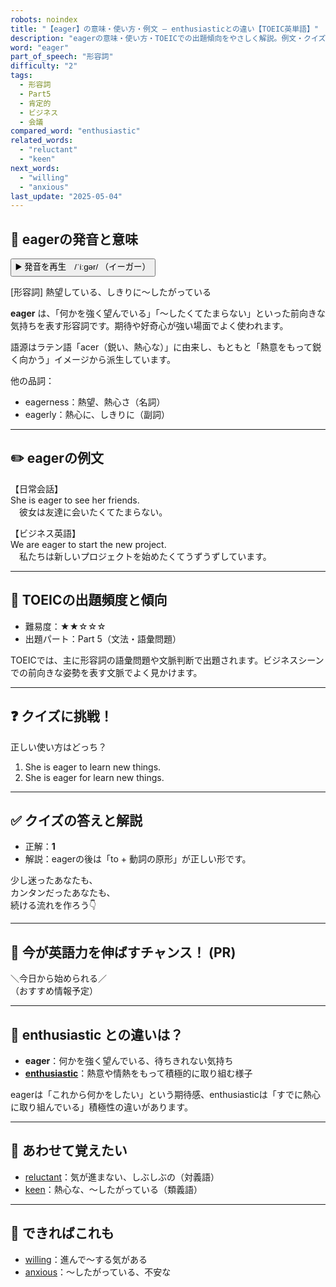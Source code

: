 ```yaml
---
robots: noindex
title: "【eager】の意味・使い方・例文 ― enthusiasticとの違い【TOEIC英単語】"
description: "eagerの意味・使い方・TOEICでの出題傾向をやさしく解説。例文・クイズ付きでenthusiasticとの違いもわかりやすく学べます。"
word: "eager"
part_of_speech: "形容詞"
difficulty: "2"
tags:
  - 形容詞
  - Part5
  - 肯定的
  - ビジネス
  - 会議
compared_word: "enthusiastic"
related_words:
  - "reluctant"
  - "keen"
next_words:
  - "willing"
  - "anxious"
last_update: "2025-05-04"
---
```


## 🔰 eagerの発音と意味

<button class="play-audio" onclick="playTTS('eager')">
  <span class="play-audio-main">
    ▶️ 発音を再生　/ˈiːɡər/
  </span>
  <span class="play-audio-sub">
    （イーガー）
  </span>
</button>

[形容詞] 熱望している、しきりに～したがっている

**eager** は、「何かを強く望んでいる」「～したくてたまらない」といった前向きな気持ちを表す形容詞です。期待や好奇心が強い場面でよく使われます。

語源はラテン語「acer（鋭い、熱心な）」に由来し、もともと「熱意をもって鋭く向かう」イメージから派生しています。

他の品詞：  
- eagerness：熱望、熱心さ（名詞）
- eagerly：熱心に、しきりに（副詞）

---

## ✏️ eagerの例文

【日常会話】  
She is eager to see her friends.  
　彼女は友達に会いたくてたまらない。

【ビジネス英語】  
We are eager to start the new project.  
　私たちは新しいプロジェクトを始めたくてうずうずしています。

---

## 🎯 TOEICの出題頻度と傾向

- 難易度：★★☆☆☆
- 出題パート：Part 5（文法・語彙問題）

TOEICでは、主に形容詞の語彙問題や文脈判断で出題されます。ビジネスシーンでの前向きな姿勢を表す文脈でよく見かけます。

---

## ❓ クイズに挑戦！

正しい使い方はどっち？

1. She is eager to learn new things.  
2. She is eager for learn new things.

---

## ✅ クイズの答えと解説

- 正解：**1**
- 解説：eagerの後は「to + 動詞の原形」が正しい形です。

少し迷ったあなたも、  
カンタンだったあなたも、  
続ける流れを作ろう👇️

---

## 🚀 今が英語力を伸ばすチャンス！ (PR)

<div class="info-center">
＼今日から始められる／<br>  
（おすすめ情報予定）
</div>

---

## 🤔  enthusiastic との違いは？

- **eager**：何かを強く望んでいる、待ちきれない気持ち
- **[enthusiastic](/word/enthusiastic/)**：熱意や情熱をもって積極的に取り組む様子

eagerは「これから何かをしたい」という期待感、enthusiasticは「すでに熱心に取り組んでいる」積極性の違いがあります。

---

## 🧩 あわせて覚えたい

- [reluctant](/word/reluctant/)：気が進まない、しぶしぶの（対義語）
- [keen](/word/keen/)：熱心な、～したがっている（類義語）

---

## 📖 できればこれも

- [willing](/word/willing/)：進んで～する気がある
- [anxious](/word/anxious/)：～したがっている、不安な


<!-- cvid: aid26_bid10 -->
